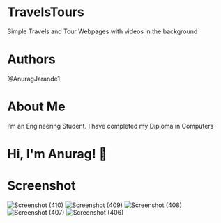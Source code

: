 # TravelsTours
Simple Travels and Tour Webpages with videos in the background

# Authors
@AnuragJarande1

# About Me
I’m an Engineering Student. I have completed my Diploma in Computers

# Hi, I'm Anurag! 👋

# Screenshot
![Screenshot (410)](https://github.com/AnuragJarande1/TravelsTours/assets/114349428/98c70af9-114f-408a-b9d9-5f3a85b32918)
![Screenshot (409)](https://github.com/AnuragJarande1/TravelsTours/assets/114349428/80a90ce0-4688-4449-8c53-a860c0706742)
![Screenshot (408)](https://github.com/AnuragJarande1/TravelsTours/assets/114349428/48372955-f7a5-4d8c-b1a9-10df461da2dc)
![Screenshot (407)](https://github.com/AnuragJarande1/TravelsTours/assets/114349428/cb97dabd-1853-4682-ab52-d4e85cafa84a)
![Screenshot (406)](https://github.com/AnuragJarande1/TravelsTours/assets/114349428/1c0c0462-4752-4bff-acd3-8aed21047801)



